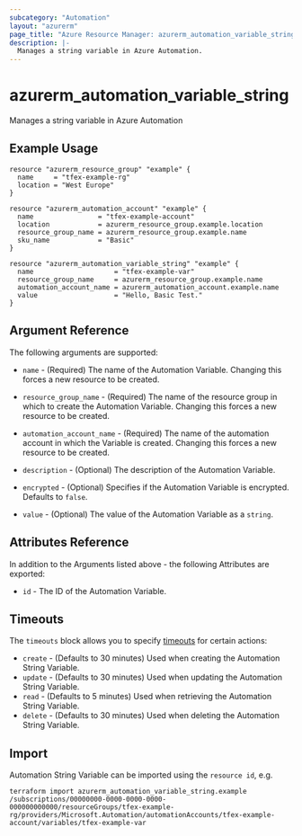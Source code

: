 ```yaml
---
subcategory: "Automation"
layout: "azurerm"
page_title: "Azure Resource Manager: azurerm_automation_variable_string"
description: |-
  Manages a string variable in Azure Automation.
---
```


# azurerm_automation_variable_string

Manages a string variable in Azure Automation

## Example Usage

```hcl
resource "azurerm_resource_group" "example" {
  name     = "tfex-example-rg"
  location = "West Europe"
}

resource "azurerm_automation_account" "example" {
  name                = "tfex-example-account"
  location            = azurerm_resource_group.example.location
  resource_group_name = azurerm_resource_group.example.name
  sku_name            = "Basic"
}

resource "azurerm_automation_variable_string" "example" {
  name                    = "tfex-example-var"
  resource_group_name     = azurerm_resource_group.example.name
  automation_account_name = azurerm_automation_account.example.name
  value                   = "Hello, Basic Test."
}
```

## Argument Reference

The following arguments are supported:

* `name` - (Required) The name of the Automation Variable. Changing this forces a new resource to be created.

* `resource_group_name` - (Required) The name of the resource group in which to create the Automation Variable. Changing this forces a new resource to be created.

* `automation_account_name` - (Required) The name of the automation account in which the Variable is created. Changing this forces a new resource to be created.

* `description` - (Optional) The description of the Automation Variable.

* `encrypted` - (Optional) Specifies if the Automation Variable is encrypted. Defaults to `false`.

* `value` - (Optional) The value of the Automation Variable as a `string`.

## Attributes Reference

In addition to the Arguments listed above - the following Attributes are exported:

* `id` - The ID of the Automation Variable.

## Timeouts

The `timeouts` block allows you to specify [timeouts](https://www.terraform.io/language/resources/syntax#operation-timeouts) for certain actions:

* `create` - (Defaults to 30 minutes) Used when creating the Automation String Variable.
* `update` - (Defaults to 30 minutes) Used when updating the Automation String Variable.
* `read` - (Defaults to 5 minutes) Used when retrieving the Automation String Variable.
* `delete` - (Defaults to 30 minutes) Used when deleting the Automation String Variable.

## Import

Automation String Variable can be imported using the `resource id`, e.g.

```shell
terraform import azurerm_automation_variable_string.example /subscriptions/00000000-0000-0000-0000-000000000000/resourceGroups/tfex-example-rg/providers/Microsoft.Automation/automationAccounts/tfex-example-account/variables/tfex-example-var
```
